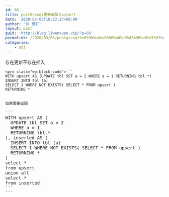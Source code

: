 ```yaml
---
id: 66
title: postGresql更新或插入upsert
date: '2020-03-03T18:12:27+08:00'
author: '帅 哥轩'
layout: post
guid: 'http://blog.liwenxuan.vip/?p=66'
permalink: /2020/03/03/postgresql%e6%9b%b4%e6%96%b0%e6%88%96%e6%8f%92%e5%85%a5upsert/
categories:
    - sql
---
```


存在更新不存在插入

```
<pre class="wp-block-code">```
WITH upsert AS (UPDATE tbl SET a = 2 WHERE a = 1 RETURNING tbl.*)
INSERT INTO tbl (a)
SELECT 1 WHERE NOT EXISTS( SELECT * FROM upsert )
RETURNING *
```
```

如果需要返回

```
<pre class="wp-block-code">```
WITH upsert AS (
  UPDATE tbl SET a = 2 
  WHERE a = 1 
  RETURNING tbl.*
), inserted AS (
  INSERT INTO tbl (a)
  SELECT 1 WHERE NOT EXISTS( SELECT * FROM upsert )
  RETURNING *
)
select *
from upsert
union all
select * 
from inserted
```
```